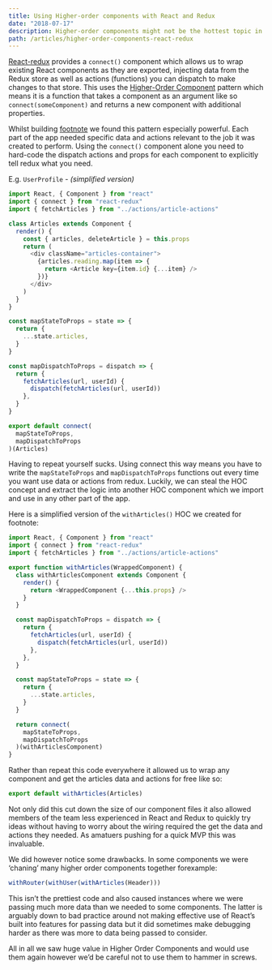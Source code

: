 ```yaml
---
title: Using Higher-order components with React and Redux
date: "2018-07-17"
description: Higher-order components might not be the hottest topic in React world anymore but here's how I found them super useful building footnoteapp.com.
path: /articles/higher-order-components-react-redux
---
```


[React-redux](https://github.com/reduxjs/react-redux) provides a `connect()` component which allows us to wrap existing React components as they are exported, injecting data from the Redux store as well as actions (functions) you can dispatch to make changes to that store. This uses the [Higher-Order Component](https://reactjs.org/docs/higher-order-components.html) pattern which means it is a function that takes a component as an argument like so `connect(someComponent)` and returns a new component with additional properties.

Whilst building [footnote](https://footnoteapp.com/app/reading) we found this pattern especially powerful. Each part of the app needed specific data and actions relevant to the job it was created to perform. Using the `connect()` component alone you need to hard-code the dispatch actions and props for each component to explicitly tell redux what you need.

E.g. `UserProfile` - _(simplified version)_

```javascript
import React, { Component } from "react"
import { connect } from "react-redux"
import { fetchArticles } from "../actions/article-actions"

class Articles extends Component {
  render() {
    const { articles, deleteArticle } = this.props
    return (
      <div className="articles-container">
        {articles.reading.map(item => {
          return <Article key={item.id} {...item} />
        })}
      </div>
    )
  }
}

const mapStateToProps = state => {
  return {
    ...state.articles,
  }
}

const mapDispatchToProps = dispatch => {
  return {
    fetchArticles(url, userId) {
      dispatch(fetchArticles(url, userId))
    },
  }
}

export default connect(
  mapStateToProps,
  mapDispatchToProps
)(Articles)
```

Having to repeat yourself sucks. Using connect this way means you have to write the `mapStateToProps` and `mapDispatchToProps` functions out every time you want use data or actions from redux. Luckily, we can steal the HOC concept and extract the logic into another HOC component which we import and use in any other part of the app.

Here is a simplified version of the `withArticles()` HOC we created for footnote:

```javascript
import React, { Component } from "react"
import { connect } from "react-redux"
import { fetchArticles } from "../actions/article-actions"

export function withArticles(WrappedComponent) {
  class withArticlesComponent extends Component {
    render() {
      return <WrappedComponent {...this.props} />
    }
  }

  const mapDispatchToProps = dispatch => {
    return {
      fetchArticles(url, userId) {
        dispatch(fetchArticles(url, userId))
      },
    },
  }

  const mapStateToProps = state => {
    return {
      ...state.articles,
    }
  }

  return connect(
    mapStateToProps,
    mapDispatchToProps
  )(withArticlesComponent)
}
```

Rather than repeat this code everywhere it allowed us to wrap any component and get the articles data and actions for free like so:

```JavaScript
export default withArticles(Articles)
```

Not only did this cut down the size of our component files it also allowed members of the team less experienced in React and Redux to quickly try ideas without having to worry about the wiring required the get the data and actions they needed. As amatuers pushing for a quick MVP this was invaluable.

We did however notice some drawbacks. In some components we were ‘chaning’ many higher order components together forexample:

```javascript
withRouter(withUser(withArticles(Header)))
```

This isn’t the prettiest code and also caused instances where we were passing much more data than we needed to some components. The latter is arguably down to bad practice around not making effective use of React’s built into features for passing data but it did sometimes make debugging harder as there was more to data being passed to consider.

All in all we saw huge value in Higher Order Components and would use them again however we’d be careful not to use them to hammer in screws.
